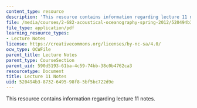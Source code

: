 ```yaml
---
content_type: resource
description: 'This resource contains information regarding lecture 11 notes. '
file: /media/courses/2-682-acoustical-oceanography-spring-2012/520494b38732649598f85bf5bc722d9e_MIT2_682S12_lec11.pdf
file_type: application/pdf
learning_resource_types:
- Lecture Notes
license: https://creativecommons.org/licenses/by-nc-sa/4.0/
ocw_type: OCWFile
parent_title: Lecture Notes
parent_type: CourseSection
parent_uid: 590d5193-61ba-4c59-74bb-38c0b4762ca3
resourcetype: Document
title: Lecture 11 Notes
uid: 520494b3-8732-6495-98f8-5bf5bc722d9e
---
```

This resource contains information regarding lecture 11 notes. 